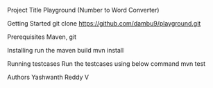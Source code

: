 Project Title
Playground (Number to Word Converter)

Getting Started
git clone https://github.com/dambu9/playground.git

Prerequisites
Maven, git

Installing
run the maven build
mvn install

Running testcases
Run the testcases using below command
mvn test

Authors
Yashwanth Reddy V
